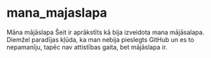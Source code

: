 # mana_majaslapa
Māna mājāslapa
Šeit ir aprākstīts kā bija izveidota mana mājāsalapa. Diemžel paradījas kļūda, ka man nebija pieslegts GitHub un es to nepamanīju, tapēc nav attistības gaita, bet mājāslapa ir.
